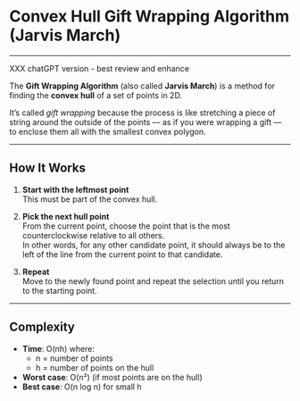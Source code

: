 # Convex Hull Gift Wrapping Algorithm (Jarvis March)
---

XXX chatGPT version - best review and enhance

The **Gift Wrapping Algorithm** (also called **Jarvis March**) is a method for finding the **convex hull** of a set of points in 2D.  

It’s called *gift wrapping* because the process is like stretching a piece of string around the outside of the points — as if you were wrapping a gift — to enclose them all with the smallest convex polygon.

---

## How It Works

1. **Start with the leftmost point**  
   This must be part of the convex hull.

2. **Pick the next hull point**  
   From the current point, choose the point that is the most counterclockwise relative to all others.  
   In other words, for any other candidate point, it should always be to the left of the line from the current point to that candidate.

3. **Repeat**  
   Move to the newly found point and repeat the selection until you return to the starting point.

---

## Complexity

- **Time**: O(nh) where:
  - n = number of points
  - h = number of points on the hull
- **Worst case**: O(n²) (if most points are on the hull)
- **Best case**: O(n log n) for small h
